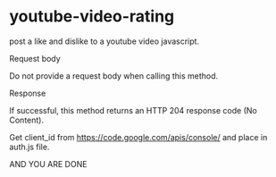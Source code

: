 youtube-video-rating
====================

post a like and dislike to a youtube video javascript.


Request body

Do not provide a request body when calling this method.

Response

If successful, this method returns an HTTP 204 response code (No Content).

Get client_id from https://code.google.com/apis/console/ and place in auth.js file.

AND YOU ARE DONE

